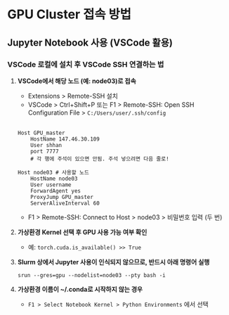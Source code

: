 # GPU Cluster 접속 방법

## Jupyter Notebook 사용 (VSCode 활용)

### VSCode 로컬에 설치 후 VSCode SSH 연결하는 법
1. **VSCode에서 해당 노드 (예: node03)로 접속**
   - Extensions > Remote-SSH 설치
   - VSCode > Ctrl+Shift+P 또는 F1 > Remote-SSH: Open SSH Configuration File > ```C:/Users/user/.ssh/config```  <br><br>

   ```
   Host GPU_master
       HostName 147.46.30.109
       User shhan
       port 7777
       # 각 행에 주석이 있으면 안됨. 주석 넣으려면 다음 줄로!

   Host node03 # 사용할 노드
       HostName node03
       User username
       ForwardAgent yes
       ProxyJump GPU_master
       ServerAliveInterval 60 
   ```

   - F1 > Remote-SSH: Connect to Host > node03 > 비밀번호 입력 (두 번)
   
1. **가상환경 Kernel 선택 후 GPU 사용 가능 여부 확인**
   - 예: ```torch.cuda.is_available() >> True```

2. **Slurm 상에서 Jupyter 사용이 인식되지 않으므로, 반드시 아래 명령어 실행**
   ```
   srun --gres=gpu --nodelist=node03 --pty bash -i
   ```

3. **가상환경 이름이 ~/.conda로 시작하지 않는 경우**
   - ```F1 > Select Notebook Kernel > Python Environments``` 에서 선택
